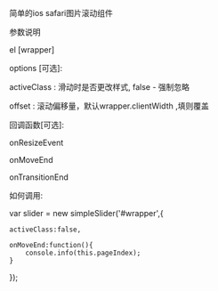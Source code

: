 简单的ios safari图片滚动组件

参数说明

el [wrapper]

options [可选]:

activeClass : 滑动时是否更改样式,  false - 强制忽略

offset      : 滚动偏移量，默认wrapper.clientWidth ,填则覆盖

回调函数[可选]:

onResizeEvent

onMoveEnd

onTransitionEnd


如何调用:

var slider = new simpleSlider('#wrapper',{

    activeClass:false,

    onMoveEnd:function(){
        console.info(this.pageIndex);
    }

});